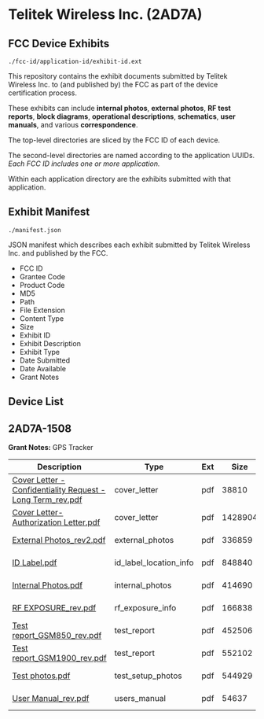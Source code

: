 # Telitek Wireless Inc. (2AD7A)
## FCC Device Exhibits

```
./fcc-id/application-id/exhibit-id.ext
```

This repository contains the exhibit documents submitted by Telitek Wireless Inc. to (and published by) the FCC as part of the device certification process.

These exhibits can include **internal photos**, **external photos**, **RF test reports**, **block diagrams**, **operational descriptions**, **schematics**, **user manuals**, and various **correspondence**.

The top-level directories are sliced by the FCC ID of each device.

The second-level directories are named according to the application UUIDs. *Each FCC ID includes one or more application.*

Within each application directory are the exhibits submitted with that application. 

## Exhibit Manifest

```
./manifest.json
```

JSON manifest which describes each exhibit submitted by Telitek Wireless Inc. and published by the FCC.

- FCC ID
- Grantee Code
- Product Code
- MD5
- Path
- File Extension
- Content Type
- Size
- Exhibit ID
- Exhibit Description
- Exhibit Type
- Date Submitted
- Date Available
- Grant Notes

## Device List
## 2AD7A-1508
**Grant Notes:** GPS Tracker

| Description | Type | Ext | Size | Submitted | Available |
| ----------- | ---- | --- | ---- | --------- | --------- |
| [Cover Letter - Confidentiality Request - Long Term_rev.pdf](2AD7A-1508/2a8fa51a6894ed71d74f2e2073a08ab1/2578095.pdf) | cover_letter | pdf | 38810 | 2015-04-08 | 2015-04-08 |
| [Cover Letter-Authorization Letter.pdf](2AD7A-1508/2a8fa51a6894ed71d74f2e2073a08ab1/2578096.pdf) | cover_letter | pdf | 1428904 | 2015-04-08 | 2015-04-08 |
| [External  Photos_rev2.pdf](2AD7A-1508/2a8fa51a6894ed71d74f2e2073a08ab1/2578083.pdf) | external_photos | pdf | 336859 | 2015-04-08 | 2015-04-08 |
| [ID Label.pdf](2AD7A-1508/2a8fa51a6894ed71d74f2e2073a08ab1/2578084.pdf) | id_label_location_info | pdf | 848840 | 2015-04-08 | 2015-04-08 |
| [Internal Photos.pdf](2AD7A-1508/2a8fa51a6894ed71d74f2e2073a08ab1/2578085.pdf) | internal_photos | pdf | 414690 | 2015-04-08 | 2015-04-08 |
| [RF EXPOSURE_rev.pdf](2AD7A-1508/2a8fa51a6894ed71d74f2e2073a08ab1/2578094.pdf) | rf_exposure_info | pdf | 166838 | 2015-04-08 | 2015-04-08 |
| [Test report_GSM850_rev.pdf](2AD7A-1508/2a8fa51a6894ed71d74f2e2073a08ab1/2578088.pdf) | test_report | pdf | 452506 | 2015-04-08 | 2015-04-08 |
| [Test report_GSM1900_rev.pdf](2AD7A-1508/2a8fa51a6894ed71d74f2e2073a08ab1/2578089.pdf) | test_report | pdf | 552102 | 2015-04-08 | 2015-04-08 |
| [Test photos.pdf](2AD7A-1508/2a8fa51a6894ed71d74f2e2073a08ab1/2578090.pdf) | test_setup_photos | pdf | 544929 | 2015-04-08 | 2015-04-08 |
| [User Manual_rev.pdf](2AD7A-1508/2a8fa51a6894ed71d74f2e2073a08ab1/2578091.pdf) | users_manual | pdf | 54637 | 2015-04-08 | 2015-04-08 |
